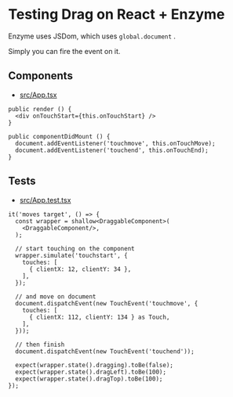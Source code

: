 # Testing Drag on React + Enzyme

Enzyme uses JSDom, which uses `global.document` .

Simply you can fire the event on it.

## Components

- [src/App.tsx](https://github.com/ginpei/drag-test-enzyme-example/blob/master/src/App.tsx)

```tsx
public render () {
  <div onTouchStart={this.onTouchStart} />
}

public componentDidMount () {
  document.addEventListener('touchmove', this.onTouchMove);
  document.addEventListener('touchend', this.onTouchEnd);
}
```

## Tests

- [src/App.test.tsx](https://github.com/ginpei/drag-test-enzyme-example/blob/master/src/App.test.tsx)

```tsx
it('moves target', () => {
  const wrapper = shallow<DraggableComponent>(
    <DraggableComponent/>,
  );

  // start touching on the component
  wrapper.simulate('touchstart', {
    touches: [
      { clientX: 12, clientY: 34 },
    ],
  });

  // and move on document
  document.dispatchEvent(new TouchEvent('touchmove', {
    touches: [
      { clientX: 112, clientY: 134 } as Touch,
    ],
  }));

  // then finish
  document.dispatchEvent(new TouchEvent('touchend'));

  expect(wrapper.state().dragging).toBe(false);
  expect(wrapper.state().dragLeft).toBe(100);
  expect(wrapper.state().dragTop).toBe(100);
});
```
